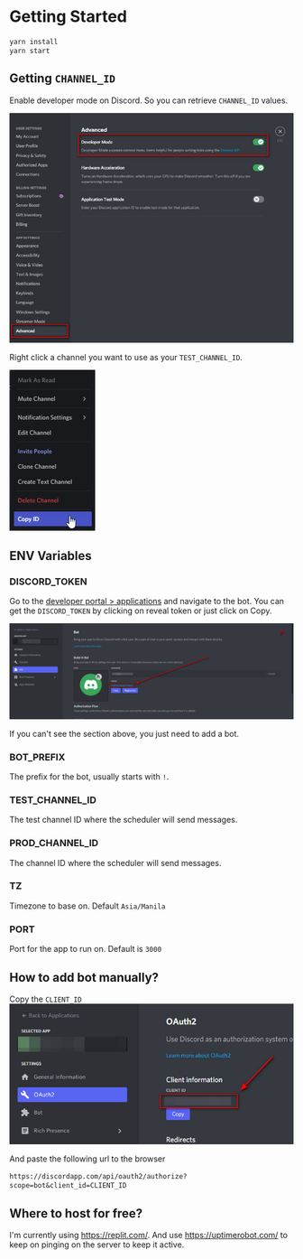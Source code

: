 # Getting Started
```
yarn install
yarn start
```
## Getting `CHANNEL_ID`
Enable developer mode on Discord. So you can retrieve `CHANNEL_ID` values.

![discord developer mode](/docs/discord-developer-mode.jpg)

Right click a channel you want to use as your `TEST_CHANNEL_ID`.

![copy channel id](/docs/copy-channel-id.jpg)


## ENV Variables
### DISCORD_TOKEN

Go to the [developer portal > applications](https://discord.com/developers/applications) and navigate to the bot. You can get the `DISCORD_TOKEN` by clicking on reveal token or just click on Copy.

![DISCORD_TOKEN](/docs/discord_token.jpg)

If you can't see the section above, you just need to add a bot.

### BOT_PREFIX
The prefix for the bot, usually starts with `!`.

### TEST_CHANNEL_ID
The test channel ID where the scheduler will send messages.

### PROD_CHANNEL_ID
The channel ID where the scheduler will send messages.

### TZ
Timezone to base on. Default `Asia/Manila`

### PORT
Port for the app to run on. Default is `3000`

## How to add bot manually?
Copy the `CLIENT_ID`
![CLIENT_ID](/docs/client_id.jpg)

And paste the following url to the browser

```
https://discordapp.com/api/oauth2/authorize?scope=bot&client_id=CLIENT_ID
```

## Where to host for free?
I'm currently using https://replit.com/. And use https://uptimerobot.com/ to keep on pinging on the server to keep it active.
